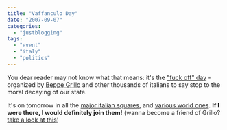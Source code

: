 ```yaml
---
title: "Vaffanculo Day"
date: "2007-09-07"
categories: 
  - "justblogging"
tags: 
  - "event"
  - "italy"
  - "politics"
---
```


You dear reader may not know what that means: it's the ["fuck off" day](http://www.beppegrillo.it/vaffanculoday/) - organized by [Beppe Grillo](http://www.beppegrillo.it/english.php) and other thousands of italians to say stop to the moral decaying of our state.

It's on tomorrow in all the [major italian squares](http://maps.google.it/maps/ms?ie=UTF8&hl=it&t=h&num=200&start=0&om=1&msa=0&msid=105899767908383675040.00043790d3bb18fa8203b&ll=42.114524,11.25&spn=10.053068,20.566406&z=6), and [various world ones](http://maps.google.it/maps/ms?ie=UTF8&hl=it&msa=0&msid=105899767908383675040.0004379666d0ded6037c2&ll=9.449062,-11.601562&spn=148.092962,329.0625&t=h&z=2&om=1). **If I were there, I would definitely join them!** (wanna become a friend of Grillo? [take a look at this](http://beppegrillo.meetup.com/about/?gmap=1))
